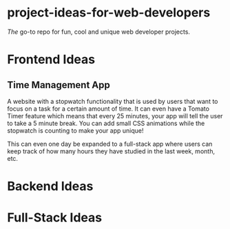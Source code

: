 # project-ideas-for-web-developers

_The_ go-to repo for fun, cool and unique web developer projects. 


# Frontend Ideas
## Time Management App
A website with a stopwatch functionality that is used by users that want to focus on a task for a certain amount of time. 
It can even have a Tomato Timer feature which means that every 25 minutes, your app will tell the user to take a 5 minute break. 
You can add small CSS animations while the stopwatch is counting to make your app unique!

This can even one day be expanded to a full-stack app where users can keep track of how many hours they have studied in the last week, month, etc.


# Backend Ideas


# Full-Stack Ideas

